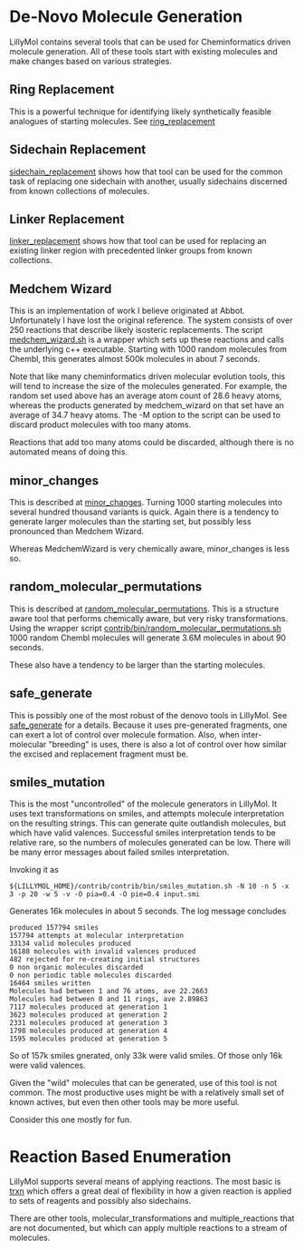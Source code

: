 # De-Novo Molecule Generation
LillyMol contains several tools that can be used for Cheminformatics driven molecule
generation. All of these tools start with existing molecules and make changes
based on various strategies.

## Ring Replacement
This is a powerful technique for identifying likely synthetically feasible analogues
of starting molecules. See [ring_replacement](/docs/Molecule_Tools/ring_replacement.md)

## Sidechain Replacement
[sidechain_replacement](/docs/Workflows/sidechain_replacement.md) shows how that tool
can be used for the common task of replacing one sidechain with another, usually
sidechains discerned from known collections of molecules.

## Linker Replacement
[linker_replacement](/docs/Workflows/linker_replacement.md) shows how that tool
can be used for replacing an existing linker region with precedented linker groups
from known collections.

## Medchem Wizard
This is an implementation of work I believe originated at Abbot. Unfortunately I have
lost the original reference. The system consists of over 250 reactions that describe
likely isosteric replacements.
The script [medchem_wizard.sh](/contrib/bin/medchem_wizard.sh)
is a wrapper which sets up these reactions and calls the underlying c++ executable.
Starting with 1000 random molecules from Chembl,
this generates almost 500k molecules in about 7 seconds.

Note that like many cheminformatics driven molecular evolution tools, this will tend to increase
the size of the molecules generated. For example, the random set used above has an average atom count
of 28.6 heavy atoms, whereas the products generated by medchem_wizard on that set have an average
of 34.7 heavy atoms. The -M option to the script can be used to discard product molecules
with too many atoms.

Reactions that add too many atoms could be discarded, although there is no automated means
of doing this.

## minor_changes
This is described at [minor_changes](/docs/Molecule_Tools/minor_changes.md). Turning 1000
starting molecules into several hundred thousand variants is quick.
Again there is a tendency to generate larger molecules than the starting set, but possibly
less pronounced than Medchem Wizard.

Whereas MedchemWizard is very chemically aware, minor_changes is less so.

## random_molecular_permutations
This is described at [random_molecular_permutations](/docs/Molecule_Tools/random_molecular_permutations.md).
This is a structure aware tool that performs chemically aware, but very risky transformations.
Using the wrapper script [contrib/bin/random_molecular_permutations.sh](/contrib/bin/random_molecular_permutations.sh)
1000 random Chembl molecules will generate 3.6M molecules in about 90 seconds.

These also have a tendency to be larger than the starting molecules.

## safe_generate
This is possibly one of the most robust of the denovo tools in LillyMol. See
[safe_generate](/docs/Molecule_Tools/SAFE.md) for a details. Because it uses
pre-generated fragments, one can exert a lot of control over molecule
formation. Also, when inter-molecular "breeding" is uses, there is also a lot
of control over how similar the excised and replacement fragment must be.

## smiles_mutation
This is the most "uncontrolled" of the molecule generators in LillyMol. It uses text
transformations on smiles, and attempts molecule interpretation on the resulting
strings. This can generate quite outlandish molecules, but which have valid valences.
Successful smiles interpretation tends to be relative rare, so the numbers of
molecules generated can be low. There will be many error messages about failed
smiles interpretation.

Invoking it as
```
${LILLYMOL_HOME}/contrib/contrib/bin/smiles_mutation.sh -N 10 -n 5 -x 3 -p 20 -w 5 -v -O pia=0.4 -O pie=0.4 input.smi
```
Generates 16k molecules in about 5 seconds. The log message concludes
```
produced 157794 smiles
157794 attempts at molecular interpretation
33134 valid molecules produced
16188 molecules with invalid valences produced
482 rejected for re-creating initial structures
0 non organic molecules discarded
0 non periodic table molecules discarded
16464 smiles written
Molecules had between 1 and 76 atoms, ave 22.2663
Molecules had between 0 and 11 rings, ave 2.89863
7117 molecules produced at generation 1
3623 molecules produced at generation 2
2331 molecules produced at generation 3
1798 molecules produced at generation 4
1595 molecules produced at generation 5
```
So of 157k smiles gnerated, only 33k were valid smiles. Of those only 16k
were valid valences.

Given the "wild" molecules that can be generated, use of this tool is
not common. The most productive uses might be with a relatively small
set of known actives, but even then other tools may be more
useful.

Consider this one mostly for fun.

# Reaction Based Enumeration

LillyMol supports several means of applying reactions. The most basic
is [trxn](/docs/Molecule_Tools/trxn.md) which offers a great deal of
flexibility in how a given reaction is applied to sets of reagents
and possibly also sidechains.

There are other tools, molecular_transformations and multiple_reactions
that are not documented, but which can apply multiple reactions to
a stream of molecules.
